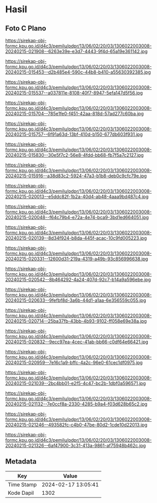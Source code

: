 # Hasil

## Foto C Plano

https://sirekap-obj-formc.kpu.go.id/d4c3/pemilu/pdpr/13/06/02/20/03/1306022003008-20240215-021908--6263e39e-e3d7-4443-9f4d-65a19e361142.jpg

https://sirekap-obj-formc.kpu.go.id/d4c3/pemilu/pdpr/13/06/02/20/03/1306022003008-20240215-015453--d2b485e4-590c-44b8-b410-a55630392385.jpg

https://sirekap-obj-formc.kpu.go.id/d4c3/pemilu/pdpr/13/06/02/20/03/1306022003008-20240215-015537--a037811e-8108-40f7-8947-5efa147d5f56.jpg

https://sirekap-obj-formc.kpu.go.id/d4c3/pemilu/pdpr/13/06/02/20/03/1306022003008-20240215-015704--785e1fe0-f451-42aa-818d-57ad277c60ba.jpg

https://sirekap-obj-formc.kpu.go.id/d4c3/pemilu/pdpr/13/06/02/20/03/1306022003008-20240215-015757--6f91a63d-13bf-410d-b150-677db603f931.jpg

https://sirekap-obj-formc.kpu.go.id/d4c3/pemilu/pdpr/13/06/02/20/03/1306022003008-20240215-015830--30e5f7c2-56e8-4fdd-bb68-fb7f5a7c2127.jpg

https://sirekap-obj-formc.kpu.go.id/d4c3/pemilu/pdpr/13/06/02/20/03/1306022003008-20240215-015916--a38d83c2-5924-47a3-b1b8-deb0c9cfc79e.jpg

https://sirekap-obj-formc.kpu.go.id/d4c3/pemilu/pdpr/13/06/02/20/03/1306022003008-20240215-020013--e5ddc82f-1b2a-40d4-ab48-4aaa9bd487c4.jpg

https://sirekap-obj-formc.kpu.go.id/d4c3/pemilu/pdpr/13/06/02/20/03/1306022003008-20240215-020048--f64c79b4-e72a-4e74-bca9-3bd1ed664051.jpg

https://sirekap-obj-formc.kpu.go.id/d4c3/pemilu/pdpr/13/06/02/20/03/1306022003008-20240215-020139--8d34f924-b8da-445f-acac-10c9fd005223.jpg

https://sirekap-obj-formc.kpu.go.id/d4c3/pemilu/pdpr/13/06/02/20/03/1306022003008-20240215-020331--12600d31-219a-4319-a49b-93c856996638.jpg

https://sirekap-obj-formc.kpu.go.id/d4c3/pemilu/pdpr/13/06/02/20/03/1306022003008-20240215-020542--8b464292-4a24-407d-92c7-b14a9a596ebe.jpg

https://sirekap-obj-formc.kpu.go.id/d4c3/pemilu/pdpr/13/06/02/20/03/1306022003008-20240215-020633--9fefbf8d-3a6b-44d1-a1aa-6e356559c055.jpg

https://sirekap-obj-formc.kpu.go.id/d4c3/pemilu/pdpr/13/06/02/20/03/1306022003008-20240215-020714--25ba37fb-43bb-4b93-9102-ff058e69e38a.jpg

https://sirekap-obj-formc.kpu.go.id/d4c3/pemilu/pdpr/13/06/02/20/03/1306022003008-20240215-020832--9ecc97ea-4cec-41ab-bb66-c0df64e66421.jpg

https://sirekap-obj-formc.kpu.go.id/d4c3/pemilu/pdpr/13/06/02/20/03/1306022003008-20240215-020959--7e16c1a9-bffc-4a2c-96e0-61cec1df0975.jpg

https://sirekap-obj-formc.kpu.go.id/d4c3/pemilu/pdpr/13/06/02/20/03/1306022003008-20240215-021039--2bc4bb01-e2f5-4c47-bc2b-1dbf0a596571.jpg

https://sirekap-obj-formc.kpu.go.id/d4c3/pemilu/pdpr/13/06/02/20/03/1306022003008-20240215-021132--7e0ccf8a-2330-4285-b9a4-f03d628b65c2.jpg

https://sirekap-obj-formc.kpu.go.id/d4c3/pemilu/pdpr/13/06/02/20/03/1306022003008-20240215-021246--493582fc-c4b0-47be-80d2-1cde10d22013.jpg

https://sirekap-obj-formc.kpu.go.id/d4c3/pemilu/pdpr/13/06/02/20/03/1306022003008-20240215-021326--6af47900-3c31-413a-9861-af75948b462c.jpg


## Metadata

| Key        | Value               |
| ---------- | ------------------- |
| Time Stamp | 2024-02-17 13:05:41 |
| Kode Dapil | 1302                |



